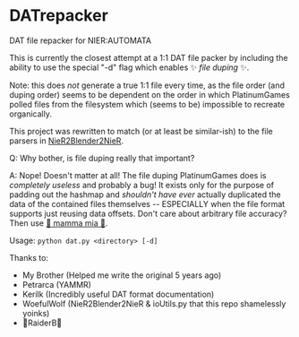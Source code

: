 # DATrepacker
DAT file repacker for NIER:AUTOMATA

This is currently the closest attempt at a 1:1 DAT file packer by including the ability to use the special "-d" flag which enables ✨ *file duping* ✨. 

Note: this does *not* generate a true 1:1 file every time, as the file order (and duping order) seems to be dependent on the order in which PlatinumGames polled files from the filesystem which (seems to be) impossible to recreate organically.

This project was rewritten to match (or at least be similar-ish) to the file parsers in [NieR2Blender2NieR](https://github.com/WoefulWolf/NieR2Blender2NieR/).

Q: Why bother, is file duping really that important?

A: Nope! Doesn't matter at all! The file duping PlatinumGames does is *completely useless* and probably a bug! It exists only for the purpose of padding out the hashmap and *shouldn't have ever* actually duplicated the data of the contained files themselves -- ESPECIALLY when the file format supports just reusing data offsets. Don't care about arbitrary file accuracy? Then use [🤌 mamma mia 🤌](https://github.com/Petrarca181/YAMMR).

Usage: `python dat.py <directory> [-d]`

Thanks to:
 - My Brother (Helped me write the original 5 years ago)
 - Petrarca (YAMMR)
 - Kerilk (Incredibly useful DAT format documentation)
 - WoefulWolf (NieR2Blender2NieR & ioUtils.py that this repo shamelessly yoinks)
 - 💖RaiderB💖


